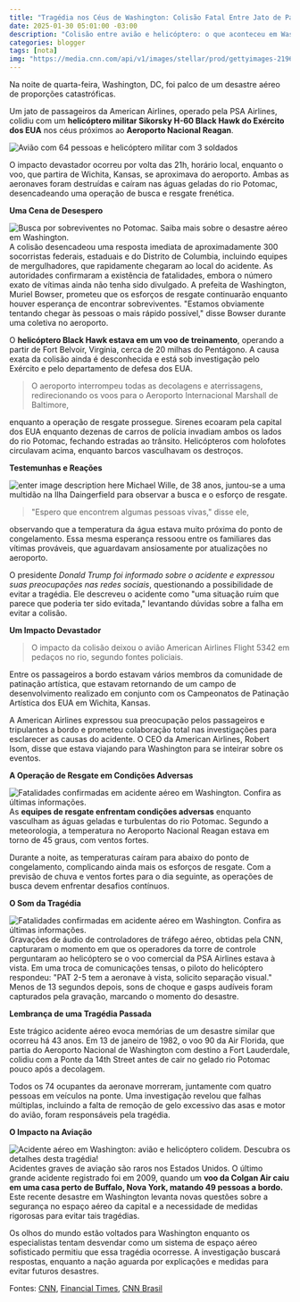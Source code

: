 ```yaml
---
title: "Tragédia nos Céus de Washington: Colisão Fatal Entre Jato de Passageiros e Helicóptero Militar"
date: 2025-01-30 05:01:00 -03:00
description: "Colisão entre avião e helicóptero: o que aconteceu em Washington? Leia agora! "
categories: blogger
tags: [nota]
img: "https://media.cnn.com/api/v1/images/stellar/prod/gettyimages-2196684035.jpg?c=original&q=w_1280,c_fill"
---
```


Na noite de quarta-feira, Washington, DC, foi palco de um desastre aéreo de proporções catastróficas. 

Um jato de passageiros da American Airlines, operado pela PSA Airlines, colidiu com um **helicóptero militar Sikorsky H-60 Black Hawk do Exército dos EUA** nos céus próximos ao **Aeroporto Nacional Reagan**. 

![Avião com 64 pessoas e helicóptero militar com 3 soldados](https://ix.cnn.io/dailygraphics/graphics/20250129-dc-crash-map/static/media/ai2html-graphic-desktop.9a0f1774.jpg)

O impacto devastador ocorreu por volta das 21h, horário local, enquanto o voo, que partira de Wichita, Kansas, se aproximava do aeroporto. Ambas as aeronaves foram destruídas e caíram nas águas geladas do rio Potomac, desencadeando uma operação de busca e resgate frenética.

**Uma Cena de Desespero**

![Busca por sobreviventes no Potomac. Saiba mais sobre o desastre aéreo em Washington.](https://media.cnn.com/api/v1/images/stellar/prod/gettyimages-2196682765.jpg?c=original&q=w_1280,c_fill)
A colisão desencadeou uma resposta imediata de aproximadamente 300 socorristas federais, estaduais e do Distrito de Columbia, incluindo equipes de mergulhadores, que rapidamente chegaram ao local do acidente. As autoridades confirmaram a existência de fatalidades, embora o número exato de vítimas ainda não tenha sido divulgado. A prefeita de Washington, Muriel Bowser, prometeu que os esforços de resgate continuarão enquanto houver esperança de encontrar sobreviventes. "Estamos obviamente tentando chegar às pessoas o mais rápido possível," disse Bowser durante uma coletiva no aeroporto.

O **helicóptero Black Hawk estava em um voo de treinamento**, operando a partir de Fort Belvoir, Virgínia, cerca de 20 milhas do Pentágono. A causa exata da colisão ainda é desconhecida e está sob investigação pelo Exército e pelo departamento de defesa dos EUA.

> O aeroporto interrompeu todas as decolagens e aterrissagens, redirecionando os voos para o Aeroporto Internacional Marshall de Baltimore, 

enquanto a operação de resgate prossegue. Sirenes ecoaram pela capital dos EUA enquanto dezenas de carros de polícia invadiam ambos os lados do rio Potomac, fechando estradas ao trânsito. Helicópteros com holofotes circulavam acima, enquanto barcos vasculhavam os destroços.

**Testemunhas e Reações**

![enter image description here](https://media.cnn.com/api/v1/images/stellar/prod/03-gettyimages-2196050455-jpg.JPG?c=original&q=w_1280,c_fill)
Michael Wille, de 38 anos, juntou-se a uma multidão na Ilha Daingerfield para observar a busca e o esforço de resgate. 

> "Espero que encontrem algumas pessoas vivas," disse ele, 

observando que a temperatura da água estava muito próxima do ponto de congelamento. Essa mesma esperança ressoou entre os familiares das vítimas prováveis, que aguardavam ansiosamente por atualizações no aeroporto.

O presidente *Donald Trump foi informado sobre o acidente e expressou suas preocupações nas redes sociais*, questionando a possibilidade de evitar a tragédia. Ele descreveu o acidente como "uma situação ruim que parece que poderia ter sido evitada," levantando dúvidas sobre a falha em evitar a colisão.

**Um Impacto Devastador**

> O impacto da colisão deixou o avião American Airlines Flight 5342 em pedaços no rio, segundo fontes policiais. 

Entre os passageiros a bordo estavam vários membros da comunidade de patinação artística, que estavam retornando de um campo de desenvolvimento realizado em conjunto com os Campeonatos de Patinação Artística dos EUA em Wichita, Kansas.

A American Airlines expressou sua preocupação pelos passageiros e tripulantes a bordo e prometeu colaboração total nas investigações para esclarecer as causas do acidente. O CEO da American Airlines, Robert Isom, disse que estava viajando para Washington para se inteirar sobre os eventos.

**A Operação de Resgate em Condições Adversas**

![Fatalidades confirmadas em acidente aéreo em Washington. Confira as últimas informações.](https://media.cnn.com/api/v1/images/stellar/prod/02-2025-01-30t043243z-808545077-rc24kca13q0h-rtrmadp-3-usa-crash-washingtondc-jpg.JPG?c=original&q=w_1280,c_fill)
As **equipes de resgate enfrentam condições adversas** enquanto vasculham as águas geladas e turbulentas do rio Potomac. Segundo a meteorologia, a temperatura no Aeroporto Nacional Reagan estava em torno de 45 graus, com ventos fortes. 

Durante a noite, as temperaturas caíram para abaixo do ponto de congelamento, complicando ainda mais os esforços de resgate. Com a previsão de chuva e ventos fortes para o dia seguinte, as operações de busca devem enfrentar desafios contínuos.

**O Som da Tragédia**

![Fatalidades confirmadas em acidente aéreo em Washington. Confira as últimas informações.](https://media.cnn.com/api/v1/images/stellar/prod/2025-01-30t032219z-1831634798-rc23kcajehw4-rtrmadp-3-usa-crash-washingtondc.jpg?c=original&q=w_1280,c_fill)
Gravações de áudio de controladores de tráfego aéreo, obtidas pela CNN, capturaram o momento em que os operadores da torre de controle perguntaram ao helicóptero se o voo comercial da PSA Airlines estava à vista. Em uma troca de comunicações tensas, o piloto do helicóptero respondeu: "PAT 2-5 tem a aeronave à vista, solicito separação visual." Menos de 13 segundos depois, sons de choque e gasps audíveis foram capturados pela gravação, marcando o momento do desastre.

**Lembrança de uma Tragédia Passada**

Este trágico acidente aéreo evoca memórias de um desastre similar que ocorreu há 43 anos. Em 13 de janeiro de 1982, o voo 90 da Air Florida, que partia do Aeroporto Nacional de Washington com destino a Fort Lauderdale, colidiu com a Ponte da 14th Street antes de cair no gelado rio Potomac pouco após a decolagem. 

Todos os 74 ocupantes da aeronave morreram, juntamente com quatro pessoas em veículos na ponte. Uma investigação revelou que falhas múltiplas, incluindo a falta de remoção de gelo excessivo das asas e motor do avião, foram responsáveis pela tragédia.

**O Impacto na Aviação**

![Acidente aéreo em Washington: avião e helicóptero colidem. Descubra os detalhes desta tragédia!](https://www.cnnbrasil.com.br/wp-content/uploads/sites/12/2022/07/3979721.191001.jpg?w=742)
Acidentes graves de aviação são raros nos Estados Unidos. O último grande acidente registrado foi em 2009, quando um **voo da Colgan Air caiu em uma casa perto de Buffalo, Nova York, matando 49 pessoas a bordo.** Este recente desastre em Washington levanta novas questões sobre a segurança no espaço aéreo da capital e a necessidade de medidas rigorosas para evitar tais tragédias.

Os olhos do mundo estão voltados para Washington enquanto os especialistas tentam desvendar como um sistema de espaço aéreo sofisticado permitiu que essa tragédia ocorresse. A investigação buscará respostas, enquanto a nação aguarda por explicações e medidas para evitar futuros desastres.

Fontes: [CNN](https://edition.cnn.com/us/live-news/plane-crash-dca-potomac-washington-dc-01-29-25/index.html), [Financial Times](https://www.ft.com/content/b38c55a4-6820-4848-ab20-19a4e42e8edd), [CNN Brasil](https://www.cnnbrasil.com.br/nacional/queda-de-aviao-em-vinhedo-e-o-6-acidente-mais-letal-da-historia-do-brasil/)

